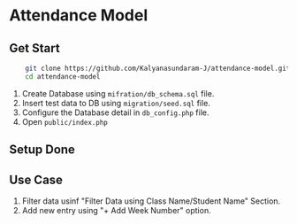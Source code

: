 # Attendance Model

## Get Start

```bash
    git clone https://github.com/Kalyanasundaram-J/attendance-model.git
    cd attendance-model
```

1. Create Database using `mifration/db_schema.sql` file.
2. Insert test data to DB using `migration/seed.sql` file.
3. Configure the Database detail in `db_config.php` file.
4. Open `public/index.php`
## Setup Done

## Use Case

1. Filter data usinf "Filter Data using Class Name/Student Name" Section.
2. Add new entry using "+ Add Week Number" option.